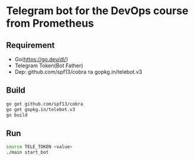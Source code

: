 # Telegram bot for the DevOps course from Prometheus



## Requirement
 - Go(https://go.dev/dl/)
 - Telegram Token(Bot Father)
 - Dep: github.com/spf13/cobra та gopkg.in/telebot.v3


 ## Build
 ```bash
 go get github.com/spf13/cobra 
 go get gopkg.in/telebot.v3
 go build
 ```

 ## Run
 ```bash
 source TELE_TOKEN <value>
 ./main start_bot
 ```